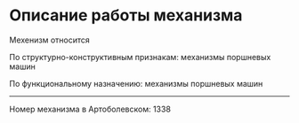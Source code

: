# Описание работы механизма

Мехенизм относится

По структурно-конструктивным признакам: механизмы поршневых машин

По функциональному назначению: механизмы поршневых машин

---
Номер механизма в Артоболевском: 1338
